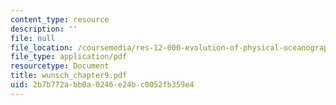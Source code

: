 ```yaml
---
content_type: resource
description: ''
file: null
file_location: /coursemedia/res-12-000-evolution-of-physical-oceanography-spring-2007/2b7b772abb0a0246e24bc0052fb359e4_wunsch_chapter9.pdf
file_type: application/pdf
resourcetype: Document
title: wunsch_chapter9.pdf
uid: 2b7b772a-bb0a-0246-e24b-c0052fb359e4
---
```

